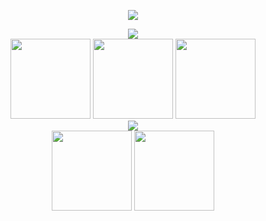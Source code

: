 <p align="center">
  <img src="https://user-images.githubusercontent.com/62361708/220228413-2fea94e2-f7fe-4708-84d7-f8ac6a7bec5f.png"/>
</p>

[comment]: <> (Free Plugins)
<div align="center">
 <img src="https://user-images.githubusercontent.com/62361708/228017178-8c6077e7-7597-4edb-a704-5c515786b875.png">
</div>

<div align="center">
 <img src="https://user-images.githubusercontent.com/62361708/224549985-d6e658e3-eaa1-426f-9669-7dd4503407a5.png" width=128>
 <img src="https://user-images.githubusercontent.com/62361708/224350839-5483032d-8053-4797-ae60-fba44476ce73.png" width=128>
 <img src="https://user-images.githubusercontent.com/62361708/227724184-46950307-c0ed-41ac-a7cd-621601c1edb0.png" width=128>
</div>

[comment]: <> (Premium Plugins)
<div align="center">
 <img src="https://user-images.githubusercontent.com/62361708/228017968-c291619e-fb52-46be-938c-b0598b3bbe0b.png">
</div>

<div align="center">
 <img src="https://user-images.githubusercontent.com/62361708/224348494-f5f4ffee-26c9-4085-b5ce-693797246616.png" width=128>
 <img src="https://user-images.githubusercontent.com/62361708/225295651-cc519e92-890a-49db-9887-190af1d6543f.png" width=128>
</div>
